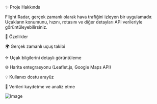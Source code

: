 ✨ Proje Hakkında

Flight Radar, gerçek zamanlı olarak hava trafiğini izleyen bir uygulamadır. Uçakların konumunu, hızını, rotasını ve diğer detayları API verileriyle görüntüleyebilirsiniz.

📝 Özellikler

🌍 Gerçek zamanlı uçuş takibi

✈ Uçak bilgilerini detaylı görüntüleme

🌐 Harita entegrasyonu (Leaflet.js, Google Maps API)

💡 Kullanıcı dostu arayüz

💾 Verileri kaydetme ve analiz etme

![Image](https://github.com/user-attachments/assets/2183ab6e-1db7-484d-84dc-635b3df5631f)
